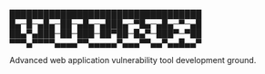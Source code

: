 
██████████████████████████████████
█▄─█─▄█▄─██─▄█▄─▄███▄─▀█▄─▄█▄─▀─▄█
██▄▀▄███─██─███─██▀██─█▄▀─███▀─▀██
▀▀▀▄▀▀▀▀▄▄▄▄▀▀▄▄▄▄▄▀▄▄▄▀▀▄▄▀▄▄█▄▄▀

Advanced web application vulnerability tool development ground.
